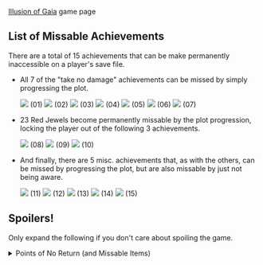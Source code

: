 [Illusion of Gaia](https://retroachievements.org/game/945) game page

## List of Missable Achievements
There are a total of 15 achievements that can be make permanently inaccessible on a player's save file.

* All 7 of the "take no damage" achievements can be missed by simply progressing the plot.

    [![](https://media.retroachievements.org/Badge/310997.png)](https://retroachievements.org/achievement/21765) (01)
[![](https://media.retroachievements.org/Badge/311001.png)](https://retroachievements.org/achievement/21769) (02)
[![](https://media.retroachievements.org/Badge/311004.png)](https://retroachievements.org/achievement/21772) (03)
[![](https://media.retroachievements.org/Badge/311005.png)](https://retroachievements.org/achievement/21773) (04)
[![](https://media.retroachievements.org/Badge/311006.png)](https://retroachievements.org/achievement/21774) (05)
[![](https://media.retroachievements.org/Badge/311007.png)](https://retroachievements.org/achievement/21775) (06)
[![](https://media.retroachievements.org/Badge/311008.png)](https://retroachievements.org/achievement/21776) (07)

* 23 Red Jewels become permanently missable by the plot progression, locking the player out of the following 3 achievements.

    [![](https://media.retroachievements.org/Badge/310977.png)](https://retroachievements.org/achievement/21745) (08)
[![](https://media.retroachievements.org/Badge/310978.png)](https://retroachievements.org/achievement/21746) (09)
[![](https://media.retroachievements.org/Badge/310996.png)](https://retroachievements.org/achievement/21764) (10)

* And finally, there are 5 misc. achievements that, as with the others, can be missed by progressing the plot, but are also missable by just not being aware.

    [![](https://media.retroachievements.org/Badge/311013.png)](https://retroachievements.org/achievement/21785) (11)
[![](https://media.retroachievements.org/Badge/311009.png)](https://retroachievements.org/achievement/21778) (12)
[![](https://media.retroachievements.org/Badge/311011.png)](https://retroachievements.org/achievement/21780) (13)
[![](https://media.retroachievements.org/Badge/310987.png)](https://retroachievements.org/Achievement/21755) (14)
[![](https://media.retroachievements.org/Badge/310969.png)](https://retroachievements.org/achievement/21737) (15)


## Spoilers! 
Only expand the following if you don't care about spoiling the game.

<details><summary>Points of No Return (and Missable Items)</summary>

There are a lot of places in the game where parts of the map become inaccessible.  This is a list those turning points.

**Note:** In addition to the mentioned locations, all *previous* locations also remain locked.

* Leaving Edward's Castle with Kara prevents further access to Edward's Castle (2 Red Jewels) and Edward's Castle Dungeon (2 Red Jewels).
* Leaving Itory Village for the Moon Tribe Camp will prevent further access to South Cape. (3 Red Jewels)
* Beating Castoth at the Incan Ruins will prevent further access to the Inca Ruins (1 Red Jewel) or Itory Village (1 Red Jewel).
* Initiating the Riverson cutscene on the Gold Incan Ship (by examining the dead queen) will prevent further access to the ship and Seth. (1 Red Jewel.)
* Leaving Oakton (the Diamond Coast cottage) and going to Freesia after will prevent further access to the Oakton. (1 Red Jewel. This is also where Turbo is.)
* In Freejia, talking to Erik after using the Memory Melody will move the player to Neil's Cottage, preventing further access to Freejia (3 Red Jewels, 1 Health Upgrade) and the Diamond Mine (3 Red Jewels).
* After beating Viper in the Sky Garden, the player moves to the Seaside Palace, preventing further access to Nazca and the Sky Garden (2 Red Jewels).
* Beating Jackmond and Silvana (the vampires) in Mu will prevent further access to Mu (1 Red Jewel) and the Seaside Palace (3 Red Jewels).
* All locations between Angel Village and Dao remain open up until the final save point (and spirit teleport to Dao) in the Towel of Babel.</details>
